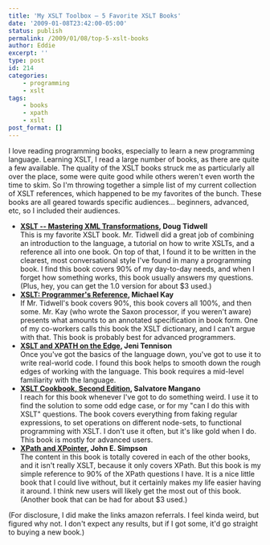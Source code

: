 ```yaml
---
title: 'My XSLT Toolbox – 5 Favorite XSLT Books'
date: '2009-01-08T23:42:00-05:00'
status: publish
permalink: /2009/01/08/top-5-xslt-books
author: Eddie
excerpt: ''
type: post
id: 214
categories:
    - programming
    - xslt
tags:
    - books
    - xpath
    - xslt
post_format: []
---
```

I love reading programming books, especially to learn a new programming language. Learning XSLT, I read a large number of books, as there are quite a few available. The quality of the XSLT books struck me as particularly all over the place, some were quite good while others weren't even worth the time to skim. So I'm throwing together a simple list of my current collection of XSLT references, which happened to be my favorites of the bunch.  These books are all geared towards specific audiences... beginners, advanced, etc, so I included their audiences.

- **[XSLT -- Mastering XML Transformations](http://www.amazon.com/gp/product/0596000537?ie=UTF8&tag=eddwelsblo-20&linkCode=as2&camp=1789&creative=9325&creativeASIN=0596000537), Doug Tidwell**  
  This is my favorite XSLT book. Mr. Tidwell did a great job of combining an introduction to the language, a tutorial on how to write XSLTs, and a reference all into one book. On top of that, I found it to be written in the clearest, most conversational style I've found in many a programming book. I find this book covers 90% of my day-to-day needs, and when I forget how something works, this book usually answers my questions. (Plus, hey, you can get the 1.0 version for about $3 used.)
- **[XSLT: Programmer's Reference](http://www.amazon.com/gp/product/0470192747?ie=UTF8&tag=eddwelsblo-20&linkCode=as2&camp=1789&creative=9325&creativeASIN=0470192747), Michael Kay**  
  If Mr. Tidwell's book covers 90%, this book covers all 100%, and then some. Mr. Kay (who wrote the Saxon processor, if you weren't aware) presents what amounts to an annotated specification in book form. One of my co-workers calls this book the XSLT dictionary, and I can't argue with that. This book is probably best for advanced programmers.
- **[XSLT and XPATH on the Edge](http://www.amazon.com/gp/product/0764547763?ie=UTF8&tag=eddwelsblo-20&linkCode=as2&camp=1789&creative=9325&creativeASIN=0764547763), Jeni Tennison**  
  Once you've got the basics of the language down, you've got to use it to write real-world code. I found this book helps to smooth down the rough edges of working with the language. This book requires a mid-level familiarity with the language.
- **[XSLT Cookbook, Second Edition](http://www.amazon.com/gp/product/0596009747?ie=UTF8&tag=eddwelsblo-20&linkCode=as2&camp=1789&creative=9325&creativeASIN=0596009747), Salvatore Mangano**  
  I reach for this book whenever I've got to do something weird. I use it to find the solution to some odd edge case, or for my "can I do this with XSLT" questions. The book covers everything from faking regular expressions, to set operations on different node-sets, to functional programming with XSLT. I don't use it often, but it's like gold when I do. This book is mostly for advanced users.
- **[XPath and XPointer](http://www.amazon.com/gp/product/0596002912?ie=UTF8&tag=eddwelsblo-20&linkCode=as2&camp=1789&creative=9325&creativeASIN=0596002912), John E. Simpson**  
  The content in this book is totally covered in each of the other books, and it isn't really XSLT, because it only covers XPath. But this book is my simple reference to 90% of the XPath questions I have. It is a nice little book that I could live without, but it certainly makes my life easier having it around. I think new users will likely get the most out of this book. (Another book that can be had for about $3 used.)

(For disclosure, I did make the links amazon referrals. I feel kinda weird, but figured why not. I don't expect any results, but if I got some, it'd go straight to buying a new book.)